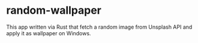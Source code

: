 # random-wallpaper
This app written via Rust that fetch a random image from Unsplash API and apply it as wallpaper on Windows.
